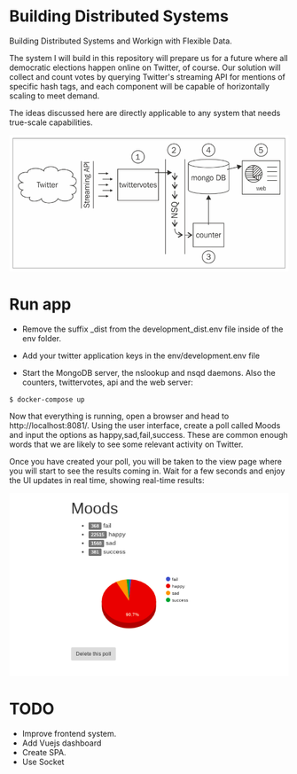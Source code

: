 # Building Distributed Systems

Building Distributed Systems and Workign with Flexible Data.


The system I will build in this repository will prepare us for a future where all democratic elections happen online on Twitter, of course. Our solution will collect and count votes by querying Twitter's streaming API for mentions of specific hash tags, and each component will be capable of horizontally scaling to meet demand.

The ideas discussed here are directly applicable to any system that needs true-scale capabilities.

![Basic overview of the system we are going to build](./docs/distributed-system.png)

# Run app

* Remove the suffix _dist from the development_dist.env file inside of the env folder.

* Add your twitter application keys in the env/development.env file

* Start the MongoDB server, the nslookup and nsqd daemons. Also the counters, twittervotes, api and the web server:

```sh
$ docker-compose up
```

Now that everything is running, open a browser and head to http://localhost:8081/.
Using the user interface, create a poll called Moods and input the options as happy,sad,fail,success.
These are common enough words that we are likely to see some relevant activity on Twitter.


Once you have created your poll, you will be taken to the view page where you will start to see the results coming in.
Wait for a few seconds and enjoy the UI updates in real time, showing real-time results:

![Basic overview of the system we are going to build](./docs/poll-example.png)


# TODO
* Improve frontend system.
* Add Vuejs dashboard
* Create SPA.
* Use Socket
